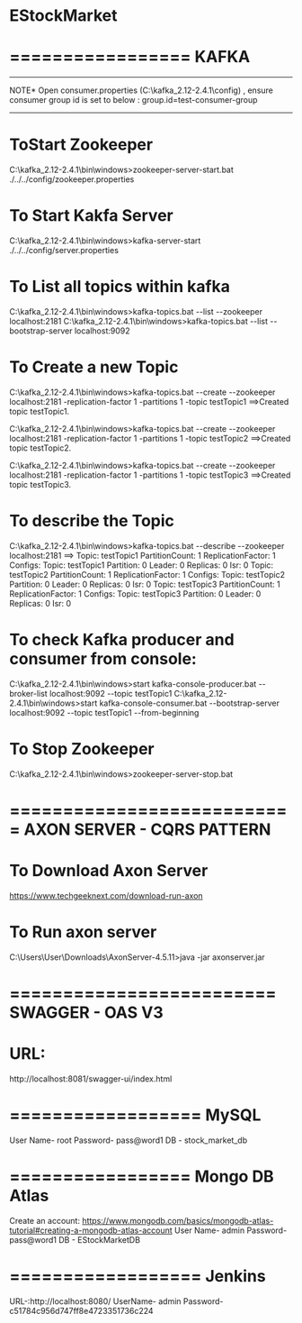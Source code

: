 # EStockMarket

=================
KAFKA
=================

********************************************************************
NOTE* Open consumer.properties (C:\kafka_2.12-2.4.1\config) , ensure consumer group id is set to below :
group.id=test-consumer-group
********************************************************************

ToStart Zookeeper
==================
C:\kafka_2.12-2.4.1\bin\windows>zookeeper-server-start.bat ./../../config/zookeeper.properties

To Start Kakfa Server
=====================
C:\kafka_2.12-2.4.1\bin\windows>kafka-server-start ./../../config/server.properties

To List all topics within kafka
===============================
C:\kafka_2.12-2.4.1\bin\windows>kafka-topics.bat --list --zookeeper localhost:2181
C:\kafka_2.12-2.4.1\bin\windows>kafka-topics.bat --list --bootstrap-server localhost:9092

To Create a new Topic
=====================
C:\kafka_2.12-2.4.1\bin\windows>kafka-topics.bat --create --zookeeper localhost:2181 -replication-factor 1 -partitions 1 -topic testTopic1
 ==>Created topic testTopic1.
 
 C:\kafka_2.12-2.4.1\bin\windows>kafka-topics.bat --create --zookeeper localhost:2181 -replication-factor 1 -partitions 1 -topic testTopic2
 ==>Created topic testTopic2.
 
 C:\kafka_2.12-2.4.1\bin\windows>kafka-topics.bat --create --zookeeper localhost:2181 -replication-factor 1 -partitions 1 -topic testTopic3
 ==>Created topic testTopic3.
 
To describe the Topic
======================
C:\kafka_2.12-2.4.1\bin\windows>kafka-topics.bat --describe --zookeeper localhost:2181
==>
Topic: testTopic1       PartitionCount: 1       ReplicationFactor: 1    Configs:
        Topic: testTopic1       Partition: 0    Leader: 0       Replicas: 0     Isr: 0
Topic: testTopic2       PartitionCount: 1       ReplicationFactor: 1    Configs:
        Topic: testTopic2       Partition: 0    Leader: 0       Replicas: 0     Isr: 0
Topic: testTopic3       PartitionCount: 1       ReplicationFactor: 1    Configs:
        Topic: testTopic3       Partition: 0    Leader: 0       Replicas: 0     Isr: 0


To check Kafka producer and consumer from console:
==================================================
C:\kafka_2.12-2.4.1\bin\windows>start kafka-console-producer.bat --broker-list localhost:9092 --topic testTopic1
C:\kafka_2.12-2.4.1\bin\windows>start kafka-console-consumer.bat --bootstrap-server localhost:9092 --topic testTopic1 --from-beginning

To Stop Zookeeper
=================
C:\kafka_2.12-2.4.1\bin\windows>zookeeper-server-stop.bat

===========================
AXON SERVER - CQRS PATTERN
===========================

To Download Axon Server
======================
https://www.techgeeknext.com/download-run-axon

To Run axon server
======================
C:\Users\User\Downloads\AxonServer-4.5.11>java -jar axonserver.jar

=========================
SWAGGER - OAS V3
========================

URL:
====
http://localhost:8081/swagger-ui/index.html

==================
MySQL
==================
User Name- root
Password- pass@word1
DB - stock_market_db

=================
Mongo DB Atlas
=================
Create an account: https://www.mongodb.com/basics/mongodb-atlas-tutorial#creating-a-mongodb-atlas-account
User Name- admin
Password- pass@word1
DB - EStockMarketDB

==================
Jenkins
===================
URL-:http://localhost:8080/
UserName- admin
Password- c51784c956d747ff8e4723351736c224
